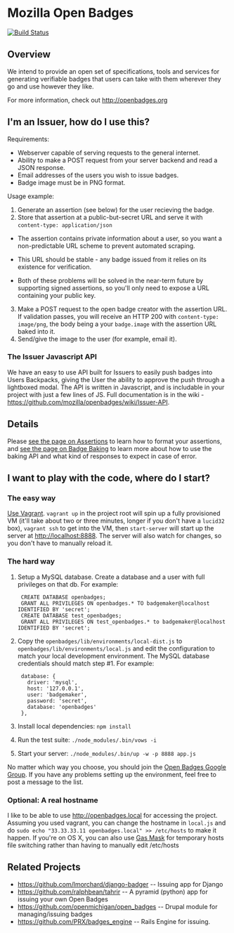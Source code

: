 # Mozilla Open Badges
[![Build Status](https://secure.travis-ci.org/mozilla/openbadges.png)](http://travis-ci.org/mozilla/openbadges)

## Overview
We intend to provide an open set of specifications, tools and services for
generating verifiable badges that users can take with them wherever they go
and use however they like.

For more information, check out http://openbadges.org

## I'm an Issuer, how do I use this?

Requirements:

* Webserver capable of serving requests to the general internet.
* Ability to make a POST request from your server backend and read a JSON response.
* Email addresses of the users you wish to issue badges.
* Badge image must be in PNG format.

Usage example:

1. Generate an assertion (see below) for the user recieving the badge.
2. Store that assertion at a public-but-secret URL and serve it with
`content-type: application/json`
  
  * The assertion contains private information about a user, so you want a
    non-predictable URL scheme to prevent automated scraping.
  
  * This URL should be stable - any badge issued from it relies on its
    existence for verification.
  
  * Both of these problems will be solved in the near-term future by
    supporting signed assertions, so you'll only need to expose a URL
    containing your public key.

3. Make a POST request to the open badge creator with the assertion URL. If
validation passes, you will receive an HTTP 200 with `content-type: image/png`,
the body being a your `badge.image` with the assertion URL baked into it.
4. Send/give the image to the user (for example, email it).

### The Issuer Javascript API

We have an easy to use API built for Issuers to easily push badges into Users Backpacks, giving the User the ability to approve the push through a lightboxed modal.  The API is written in Javascript, and is includable in your project with just a few lines of JS. Full documentation is in the wiki - https://github.com/mozilla/openbadges/wiki/Issuer-API.

## Details

Please [see the page on Assertions](https://github.com/mozilla/openbadges/wiki/Assertions) to
learn how to format your assertions, and [see the page on Badge Baking](https://github.com/mozilla/openbadges/wiki/Badge-Baking) to
learn more about how to use the baking API and what kind of responses to
expect in case of error.

## I want to play with the code, where do I start?

### The easy way

[Use Vagrant](http://vagrantup.com/). `vagrant up` in the project root will spin
up a fully provisioned VM (it'll take about two or three minutes, longer if
you don't have a `lucid32` box), `vagrant ssh` to get into the VM, then
`start-server` will start up the server at
[http://localhost:8888](http://localhost:8888). The server will also watch for
changes, so you don't have to manually reload it.

### The hard way

1. Setup a MySQL database. Create a database and a user with full privileges on
   that db. For example:

        CREATE DATABASE openbadges;
        GRANT ALL PRIVILEGES ON openbadges.* TO badgemaker@localhost IDENTIFIED BY 'secret';
        CREATE DATABASE test_openbadges;
        GRANT ALL PRIVILEGES ON test_openbadges.* to badgemaker@localhost IDENTIFIED BY 'secret';

2. Copy the `openbadges/lib/environments/local-dist.js` to
   `openbadges/lib/environments/local.js` and edit the configuration to match
   your local development environment. The MySQL database credentials should
   match step #1. For example:

        database: {
          driver: 'mysql',
          host: '127.0.0.1',
          user: 'badgemaker',
          password: 'secret',
          database: 'openbadges'
        },

3. Install local dependencies: `npm install`

4. Run the test suite: `./node_modules/.bin/vows -i`

5. Start your server: `./node_modules/.bin/up -w -p 8888 app.js`

No matter which way you choose, you should join the
[Open Badges Google Group](https://groups.google.com/forum/#!forum/openbadges). If
you have any problems setting up the environment, feel free to post a message to the list.

### Optional: A real hostname

I like to be able to use http://openbadges.local for accessing the
project. Assuming you used vagrant, you can change the hostname in `local.js`
and do `sudo echo "33.33.33.11 openbadges.local" >> /etc/hosts` to make it
happen. If you're on OS X, you can also use
[Gas Mask](http://code.google.com/p/gmask/) for temporary hosts file switching
rather than having to manually edit /etc/hosts

## Related Projects
* https://github.com/lmorchard/django-badger -- Issuing app for Django
* https://github.com/ralphbean/tahrir -- A pyramid (python) app for issuing your own Open Badges
* https://github.com/openmichigan/open_badges -- Drupal module for managing/issuing badges
* https://github.com/PRX/badges_engine -- Rails Engine for issuing.
